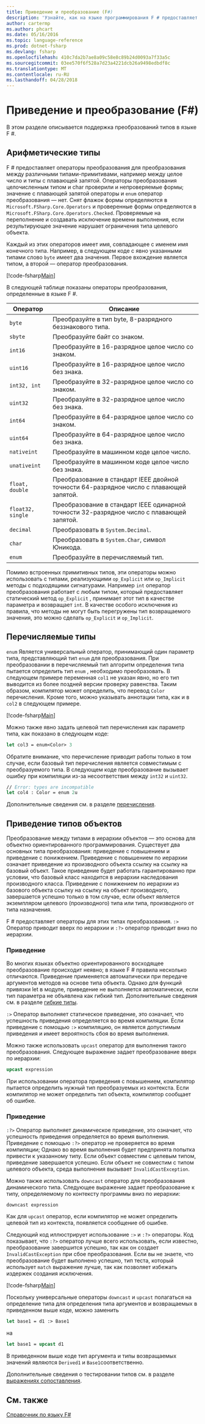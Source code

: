 ```yaml
---
title: Приведение и преобразование (F#)
description: 'Узнайте, как на языке программирования F # предоставляет операторы преобразования для преобразования между различными типами-примитивами.'
author: cartermp
ms.author: phcart
ms.date: 05/16/2016
ms.topic: language-reference
ms.prod: dotnet-fsharp
ms.devlang: fsharp
ms.openlocfilehash: 410c7da2b7ae8a09c58e8c89b24d0093a7f33a5c
ms.sourcegitcommit: 03ee570f6f528a7d23a4221dcb26a9498edbdf8c
ms.translationtype: MT
ms.contentlocale: ru-RU
ms.lasthandoff: 04/28/2018
---
```

# <a name="casting-and-conversions-f"></a>Приведение и преобразование (F#)

В этом разделе описывается поддержка преобразований типов в языке F #.

## <a name="arithmetic-types"></a>Арифметические типы
F # предоставляет операторы преобразования для преобразования между различными типами-примитивами, например между целое число и типы с плавающей запятой. Операторы преобразования целочисленным типом и char проверили и непроверяемые формы; значение с плавающей запятой операторы и `enum` оператор преобразования — нет. Снят флажок формы определяются в `Microsoft.FSharp.Core.Operators` и проверенные формы определяются в `Microsoft.FSharp.Core.Operators.Checked`. Проверяемые на переполнение и создавать исключение времени выполнения, если результирующее значение нарушает ограничения типа целевого объекта.

Каждый из этих операторов имеет имя, совпадающее с именем имя конечного типа. Например, в следующем коде с явно указанными типами слово `byte` имеет два значения. Первое вхождение является типом, а второй — оператор преобразования.

[!code-fsharp[Main](../../../samples/snippets/fsharp/lang-ref-2/snippet4401.fs)]

В следующей таблице показаны операторы преобразования, определенные в языке F #.

|Оператор|Описание|
|--------|-----------|
|`byte`|Преобразуйте в тип byte, 8-разрядного беззнакового типа.|
|`sbyte`|Преобразуйте байт со знаком.|
|`int16`|Преобразуйте в 16-разрядное целое число со знаком.|
|`uint16`|Преобразуйте в 16-разрядное целое число без знака.|
|`int32, int`|Преобразуйте в 32-разрядное целое число со знаком.|
|`uint32`|Преобразуйте в 32-разрядное целое число без знака.|
|`int64`|Преобразуйте в 64-разрядное целое число со знаком.|
|`uint64`|Преобразуйте в 64-разрядное целое число без знака.|
|`nativeint`|Преобразуйте в машинном коде целое число.|
|`unativeint`|Преобразуйте в машинном коде целое число без знака.|
|`float, double`|Преобразование в стандарт IEEE двойной точности 64-разрядное число с плавающей запятой.|
|`float32, single`|Преобразование в стандарт IEEE одинарной точности 32-разрядное число с плавающей запятой.|
|`decimal`|Преобразовать в `System.Decimal`.|
|`char`|Преобразовать в `System.Char`, символ Юникода.|
|`enum`|Преобразуйте в перечисляемый тип.|
Помимо встроенных примитивных типов, эти операторы можно использовать с типами, реализующими `op_Explicit` или `op_Implicit` методы с подходящими сигнатурами. Например `int` оператор преобразования работает с любым типом, который предоставляет статический метод `op_Explicit` , принимает этот тип в качестве параметра и возвращает `int`. В качестве особого исключения из правила, что методы не могут быть перегружены тип возвращаемого значения, это можно сделать `op_Explicit` и `op_Implicit`.

## <a name="enumerated-types"></a>Перечисляемые типы
`enum` Является универсальный оператор, принимающий один параметр типа, представляющий тип `enum` для преобразования. При преобразовании в перечисляемый тип алгоритм определения типа пытается определить тип `enum` , необходимо преобразовать. В следующем примере переменная `col1` не указан явно, но его тип выводится из более поздней версии проверку равенства. Таким образом, компилятор может определить, что перевод `Color` перечисления. Кроме того, можно указывать аннотации типа, как и в `col2` в следующем примере.

[!code-fsharp[Main](../../../samples/snippets/fsharp/lang-ref-2/snippet4402.fs)]
    
Можно также явно задать целевой тип перечисления как параметр типа, как показано в следующем коде:

```fsharp
let col3 = enum<Color> 3
```

Обратите внимание, что перечисление приводит работы только в том случае, если базовый тип перечисления является совместимым с преобразуемого типа. В следующем коде преобразование вызывает ошибку при компиляции из-за несоответствия между `int32` и `uint32`.

```fsharp
// Error: types are incompatible
let col4 : Color = enum 2u
```

Дополнительные сведения см. в разделе [перечисления](enumerations.md).

## <a name="casting-object-types"></a>Приведение типов объектов
Преобразование между типами в иерархии объектов — это основа для объектно ориентированного программирования. Существует два основных типа преобразования: приведение с повышением и приведение с понижением. Приведение с повышением по иерархии означает приведение из производного объекта ссылку на ссылку на базовый объект. Такое приведение будет работать гарантированно при условии, что базовый класс находится в иерархии наследования производного класса. Приведение с понижением по иерархии из базового объекта ссылку на ссылку на объект производного, завершается успешно только в том случае, если объект является экземпляром целевого (производного) типа или типа, производного от типа назначения.

F # предоставляет операторы для этих типах преобразования. `:>` Оператор приводит вверх по иерархии и `:?>` оператор приводит вниз по иерархии.

### <a name="upcasting"></a>Приведение
Во многих языках объектно ориентированного восходящее преобразование происходит неявно; в языке F # правила несколько отличаются. Приведение применяется автоматически при передаче аргументов методов на основе типа объекта. Однако для функций привязки let в модуле, приведение не выполняется автоматически, если тип параметра не объявлена как гибкий тип. Дополнительные сведения см. в разделе [гибкие типы](flexible-Types.md).

`:>` Оператор выполняет статическое приведение, это означает, что успешность приведения определяется во время компиляции. Если приведение с помощью `:>` компиляцию, он является допустимым приведения и имеет вероятность сбоя во время выполнения.

Можно также использовать `upcast` оператор для выполнения такого преобразования. Следующее выражение задает преобразование вверх по иерархии:

```fsharp
upcast expression
```

При использовании оператора приведения с повышением, компилятор пытается определить нужный тип преобразуемых из контекста. Если компилятор не может определить тип объекта, компилятор сообщает об ошибке.

### <a name="downcasting"></a>Приведение
`:?>` Оператор выполняет динамическое приведение, это означает, что успешность приведения определяется во время выполнения. Приведение с помощью `:?>` оператор не проверяется во время компиляции; Однако во время выполнения будет предпринята попытка привести к указанному типу. Если объект совместим с целевым типом, приведение завершается успешно. Если объект не совместим с типом целевого объекта, среда выполнения вызывает `InvalidCastException`.

Можно также использовать `downcast` оператор для преобразования динамического типа. Следующее выражение задает преобразование к типу, определяемому по контексту программы вниз по иерархии:

```fsharp
downcast expression
```

Как для `upcast` оператор, если компилятор не может определить целевой тип из контекста, появляется сообщение об ошибке.

Следующий код иллюстрирует использование `:>` и `:?>` операторы. Код показывает, что `:?>` оператор лучше всего использовать, если известно, преобразование завершится успешно, так как он создает `InvalidCastException` при сбое преобразования. Если вы не знаете, что преобразование будет выполнено успешно, тип теста, который использует `match` выражение лучше, так как позволяет избежать издержек создания исключения.

[!code-fsharp[Main](../../../samples/snippets/fsharp/lang-ref-2/snippet4403.fs)]

Поскольку универсальные операторы `downcast` и `upcast` полагаться на определение типа для определения типа аргументов и возвращаемых в приведенном выше коде, можно заменить

```fsharp
let base1 = d1 :> Base1
```

на

```fsharp
let base1 = upcast d1
```

В приведенном выше коде тип аргумента и типы возвращаемых значений являются `Derived1` и `Base1`соответственно.

Дополнительные сведения о тестировании типов см. в разделе [выражениях сопоставления](match-Expressions.md).

## <a name="see-also"></a>См. также
[Справочник по языку F#](index.md)
